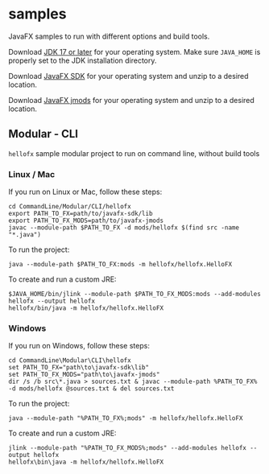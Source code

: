 # samples

JavaFX samples to run with different options and build tools.

Download [JDK 17 or later](http://jdk.java.net/) for your operating system.
Make sure `JAVA_HOME` is properly set to the JDK installation directory. 

Download [JavaFX SDK](https://gluonhq.com/products/javafx/) for your operating 
system and unzip to a desired location.

Download [JavaFX jmods](https://gluonhq.com/products/javafx/) for your operating 
system and unzip to a desired location.

## Modular - CLI

`hellofx` sample modular project to run on command line, without build tools

### Linux / Mac

If you run on Linux or Mac, follow these steps:

    cd CommandLine/Modular/CLI/hellofx
    export PATH_TO_FX=path/to/javafx-sdk/lib
    export PATH_TO_FX_MODS=path/to/javafx-jmods
    javac --module-path $PATH_TO_FX -d mods/hellofx $(find src -name "*.java")
    
To run the project:
    
    java --module-path $PATH_TO_FX:mods -m hellofx/hellofx.HelloFX

To create and run a custom JRE:

    $JAVA_HOME/bin/jlink --module-path $PATH_TO_FX_MODS:mods --add-modules hellofx --output hellofx
    hellofx/bin/java -m hellofx/hellofx.HelloFX

### Windows

If you run on Windows, follow these steps:

    cd CommandLine\Modular\CLI\hellofx
    set PATH_TO_FX="path\to\javafx-sdk\lib"
    set PATH_TO_FX_MODS="path\to\javafx-jmods"
    dir /s /b src\*.java > sources.txt & javac --module-path %PATH_TO_FX% -d mods/hellofx @sources.txt & del sources.txt

To run the project:
    
    java --module-path "%PATH_TO_FX%;mods" -m hellofx/hellofx.HelloFX

To create and run a custom JRE:

    jlink --module-path "%PATH_TO_FX_MODS%;mods" --add-modules hellofx --output hellofx
    hellofx\bin\java -m hellofx/hellofx.HelloFX
